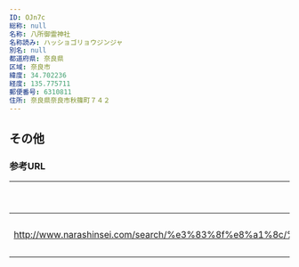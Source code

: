 ```yaml
---
ID: OJn7c
総称: null
名称: 八所御霊神社
名称読み: ハッショゴリョウジンジャ
別名: null
都道府県: 奈良県
区域: 奈良市
緯度: 34.702236
経度: 135.775711
郵便番号: 6310811
住所: 奈良県奈良市秋篠町７４２
---
```


## その他

### 参考URL

| URL                                                                                                          | 説明   |
| ------------------------------------------------------------------------------------------------------------ | ------ |
| http://www.narashinsei.com/search/%e3%83%8f%e8%a1%8c/%e5%85%ab%e6%89%80%e5%be%a1%e9%9c%8a%e7%a5%9e%e7%a4%be/ | 神社庁 |
